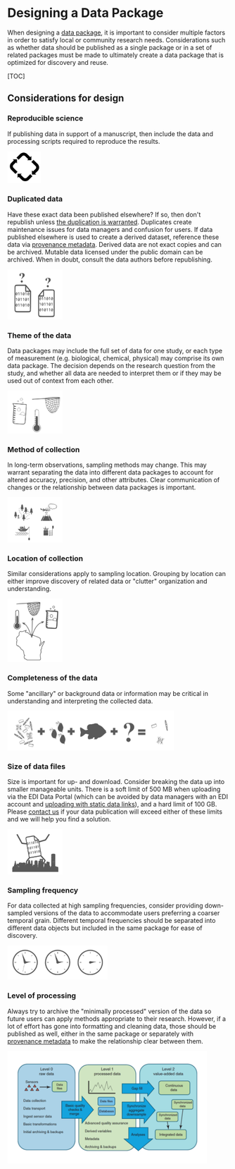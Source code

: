 # Designing a Data Package

When designing a [data package](/templates/resources/the-data-package.md), it is important to consider multiple factors in order to satisfy local or community research needs. Considerations such as whether data should be published as a single package or in a set of related packages must be made to ultimately create a data package that is optimized for discovery and reuse.

[TOC]

## Considerations for design

### Reproducible science

If publishing data in support of a manuscript, then include the data and processing scripts required to reproduce the results.

<img src="/static/images/reproducible-research.png" width="15%"> 

### Duplicated data

Have these exact data been published elsewhere? If so, then don't republish unless [the duplication is warranted](https://ediorg.github.io/data-package-best-practices/datapackage-design/data-in-other-repositories.html). Duplicates create maintenance issues for data managers and confusion for users. If data published elsewhere is used to create a derived dataset, reference these data via [provenance metadata](/templates/resources/provenance-metadata.md). Derived data are not exact copies and can be archived. Mutable data licensed under the public domain can be archived. When in doubt, consult the data authors before republishing.

<img src="/static/images/organize-duplication.png" width="25%"> 

### Theme of the data

Data packages may include the full set of data for one study, or each type of measurement (e.g. biological, chemical, physical) may comprise its own data package. The decision depends on the research question from the study, and whether all data are needed to interpret them or if they may be used out of context from each other.

<img src="/static/images/organize-theme.png" width="25%"> 

### Method of collection

In long-term observations, sampling methods may change. This may warrant separating the data into different data packages to account for altered accuracy, precision, and other attributes. Clear communication of changes or the relationship between data packages is important. 

<img src="/static/images/organize-methodology.png" width="25%"> 

### Location of collection

Similar considerations apply to sampling location. Grouping by location can either improve discovery of related data or "clutter" organization and understanding.

<img src="/static/images/organize-location.png" width="25%"> 

### Completeness of the data

Some "ancillary" or background data or information may be critical in understanding and interpreting the collected data. 

<img src="/static/images/organize-relation.png" width="75%"> 

### Size of data files

Size is important for up- and download. Consider breaking the data up into smaller manageable units. There is a soft limit of 500 MB when uploading via the EDI Data Portal (which can be avoided by data managers with an EDI account and [uploading with static data links](/templates/resources/uploading-with-static-data-links.md)), and a hard limit of 100 GB. Please [contact us](/templates/support/contact-us.md) if your data publication will exceed either of these limits and we will help you find a solution.

<img src="/static/images/organize-volume.png" width="25%"> 

### Sampling frequency

For data collected at high sampling frequencies, consider providing down-sampled versions of the data to accommodate users preferring a coarser temporal grain. Different temporal frequencies should be separated into different data objects but included in the same package for ease of discovery.

<img src="/static/images/organize-frequency.png" width="45%"> 

### Level of processing

Always try to archive the "minimally processed" version of the data so future users can apply methods appropriate to their research. However, if a lot of effort has gone into formatting and cleaning data, those should be published as well, either in the same package or separately with [provenance metadata](/templates/resources/provenance-metadata.md) to make the relationship clear between them.

<img src="/static/images/data-processing-levels.png" width="90%"> 
